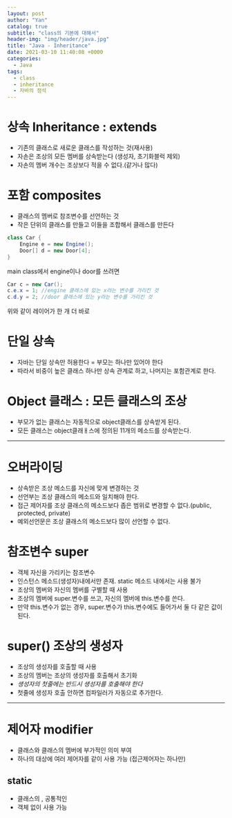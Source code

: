 ```yaml
---
layout: post
author: "Yan"
catalog: true
subtitle: "class의 기본에 대해서"
header-img: "img/header/java.jpg"
title: "Java - Inheritance"
date: 2021-03-10 11:40:08 +0000
categories:
  - Java
tags:
  - class
  - inheritance
  - 자바의 정석
---
```


# 상속 Inheritance : extends

- 기존의 클래스로 새로운 클래스를 작성하는 것(재사용)
- 자손은 조상의 모든 멤버를 상속받는다 (생성자, 초기화블럭 제외)
- 자손의 멤버 개수는 조상보다 적을 수 없다.(같거나 많다)

# 포함 composites

- 클래스의 멤버로 참조변수를 선언하는 것
- 작은 단위의 클래스를 만들고 이들을 조합해서 클래스를 만든다

```java
class Car {
    Engine e = new Engine();
    Door[] d = new Door[4];
}
```

main class에서 engine이나 door를 쓰려면

```java
Car c = new Car();
c.e.x = 1; //engine 클래스에 있는 x라는 변수를 가리킨 것
c.d.y = 2; //door 클래스에 있는 y라는 변수를 가리킨 것
```

위와 같이 레이어가 한 개 더 바로

# 단일 상속

- 자바는 단일 상속만 허용한다 = 부모는 하나만 있어야 한다
- 따라서 비중이 높은 클래스 하나만 상속 관계로 하고, 나머지는 포함관계로 한다.

# Object 클래스 : 모든 클래스의 조상

- 부모가 없는 클래스는 자동적으로 object클래스를 상속받게 된다.
- 모든 클래스는 object클래ㅐ스에 정의된 11개의 메소드를 상속받는다.

---

# 오버라이딩

- 상속받은 조상 메소드를 자신에 맞게 변경하는 것
- 선언부는 조상 클래스의 메소드와 일치해야 한다.
- 접근 제어자를 조상 클래스의 메소드보다 좁은 범위로 변경할 수 없다.(public, protected, private)
- 예외선언문은 조상 클래스의 메소드보다 많이 선언할 수 없다.

# 참조변수 super

- 객체 자신을 가리키는 참조변수
- 인스턴스 메소드(생성자)내에서만 존재. static 메소드 내에서는 사용 불가
- 조상의 멤버와 자신의 멤버를 구별할 때 사용
- 조상의 멤버에 super.변수를 쓰고, 자신의 멤버에 this.변수를 쓴다.
- 만약 this.변수가 없는 경우, super.변수가 this.변수에도 들어가서 둘 다 같은 값이 된다.

# super() 조상의 생성자

- 조상의 생성자를 호출할 때 사용
- 조상의 멤버는 조상의 생성자를 호출해서 초기화
- _생성자의 첫줄에는 반드시 생성자를 호출해야 한다_
- 첫줄에 생성자 호출 안하면 컴파일러가 자동으로 추가한다.

---

# 제어자 modifier

- 클래스와 클래스의 멤버에 부가적인 의미 부여
- 하나의 대상에 여러 제어자를 같이 사용 가능 (접근제어자는 하나만)

## static

- 클래스의 , 공통적인
- 객체 없이 사용 가능
